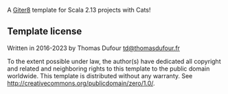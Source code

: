 A [Giter8][g8] template for Scala 2.13 projects with Cats!

Template license
----------------
Written in 2016-2023 by Thomas Dufour <td@thomasdufour.fr>

To the extent possible under law, the author(s) have dedicated all copyright and related
and neighboring rights to this template to the public domain worldwide.
This template is distributed without any warranty. See <http://creativecommons.org/publicdomain/zero/1.0/>.

[g8]: http://www.foundweekends.org/giter8/
